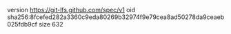 version https://git-lfs.github.com/spec/v1
oid sha256:8fcefed282a3360c9eda80269b32974f9e79cea8ad50278da9ceaeb025fdb9cf
size 632
